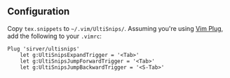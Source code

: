 ## Configuration

Copy `tex.snippets` to `~/.vim/UltiSnips/`. Assuming you're using [Vim Plug](https://github.com/junegunn/vim-plug), add the following to your `.vimrc`:

```vim
Plug 'sirver/ultisnips'
    let g:UltiSnipsExpandTrigger = '<Tab>'
    let g:UltiSnipsJumpForwardTrigger = '<Tab>'
    let g:UltiSnipsJumpBackwardTrigger = '<S-Tab>'
```
